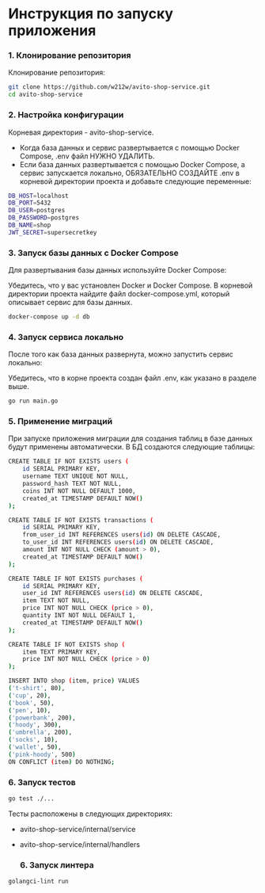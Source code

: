 # Инструкция по запуску приложения

### 1. Клонирование репозитория

Клонирование репозитория:

```bash
git clone https://github.com/w212w/avito-shop-service.git
cd avito-shop-service
```

### 2. Настройка конфигурации
Корневая директория - avito-shop-service. 
- Когда база данных и сервис развертывается с помощью Docker Compose, .env файл НУЖНО УДАЛИТЬ.
- Если база данных развертывается с помощью Docker Compose, а сервис запускается локально, ОБЯЗАТЕЛЬНО СОЗДАЙТЕ .env в корневой директории проекта и добавьте следующие переменные:

```bash
DB_HOST=localhost
DB_PORT=5432
DB_USER=postgres
DB_PASSWORD=postgres
DB_NAME=shop
JWT_SECRET=supersecretkey
```
### 3. Запуск базы данных с Docker Compose
Для развертывания базы данных используйте Docker Compose:

Убедитесь, что у вас установлен Docker и Docker Compose.
В корневой директории проекта найдите файл docker-compose.yml, который описывает сервис для базы данных.

```bash
docker-compose up -d db
```

### 4. Запуск сервиса локально
После того как база данных развернута, можно запустить сервис локально:

Убедитесь, что в корне проекта создан файл .env, как указано в разделе выше.
```bash
go run main.go
```

### 5. Применение миграций
При запуске приложения миграции для создания таблиц в базе данных будут применены автоматически. В БД создаются следующие таблицы:
```bash
CREATE TABLE IF NOT EXISTS users (
    id SERIAL PRIMARY KEY,
    username TEXT UNIQUE NOT NULL,
    password_hash TEXT NOT NULL,
    coins INT NOT NULL DEFAULT 1000,
    created_at TIMESTAMP DEFAULT NOW()
);

CREATE TABLE IF NOT EXISTS transactions (
    id SERIAL PRIMARY KEY,
    from_user_id INT REFERENCES users(id) ON DELETE CASCADE,
    to_user_id INT REFERENCES users(id) ON DELETE CASCADE,
    amount INT NOT NULL CHECK (amount > 0),
    created_at TIMESTAMP DEFAULT NOW()
);

CREATE TABLE IF NOT EXISTS purchases (
    id SERIAL PRIMARY KEY,
    user_id INT REFERENCES users(id) ON DELETE CASCADE,
    item TEXT NOT NULL,
    price INT NOT NULL CHECK (price > 0),
    quantity INT NOT NULL DEFAULT 1,
    created_at TIMESTAMP DEFAULT NOW()
);

CREATE TABLE IF NOT EXISTS shop (
    item TEXT PRIMARY KEY,
    price INT NOT NULL CHECK (price > 0)
);

INSERT INTO shop (item, price) VALUES
('t-shirt', 80),
('cup', 20),
('book', 50),
('pen', 10),
('powerbank', 200),
('hoody', 300),
('umbrella', 200),
('socks', 10),
('wallet', 50),
('pink-hoody', 500)
ON CONFLICT (item) DO NOTHING;

```
### 6. Запуск тестов
```bash
go test ./...
```
Тесты расположены в следующих директориях:

- avito-shop-service/internal/service
- avito-shop-service/internal/handlers

  ### 6. Запуск линтера
```bash
golangci-lint run
```
